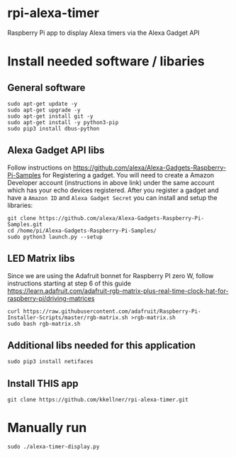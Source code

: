 # rpi-alexa-timer
Raspberry Pi app to display Alexa timers via the Alexa Gadget API



# Install needed software / libaries


## General software

```
sudo apt-get update -y
sudo apt-get upgrade -y
sudo apt-get install git -y
sudo apt-get install -y python3-pip
sudo pip3 install dbus-python
```

## Alexa Gadget API libs

Follow instructions on https://github.com/alexa/Alexa-Gadgets-Raspberry-Pi-Samples for Registering a gadget.  You will need to create a Amazon Developer account (instructions in above link) under the same account which has your echo devices registered. After you register a gadget and have a `Amazon ID` and `Alexa Gadget Secret` you can install and setup the libraries:

```
git clone https://github.com/alexa/Alexa-Gadgets-Raspberry-Pi-Samples.git
cd /home/pi/Alexa-Gadgets-Raspberry-Pi-Samples/
sudo python3 launch.py --setup
```

## LED Matrix libs

Since we are using the Adafruit bonnet for Raspberry PI zero W, follow instructions starting at step 6 of this guide https://learn.adafruit.com/adafruit-rgb-matrix-plus-real-time-clock-hat-for-raspberry-pi/driving-matrices

```
curl https://raw.githubusercontent.com/adafruit/Raspberry-Pi-Installer-Scripts/master/rgb-matrix.sh >rgb-matrix.sh
sudo bash rgb-matrix.sh
```


## Additional libs needed for this application

```
sudo pip3 install netifaces
```

## Install THIS app

```
git clone https://github.com/kkellner/rpi-alexa-timer.git
```

# Manually run

```
sudo ./alexa-timer-display.py
```